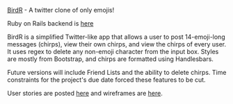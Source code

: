 [BirdR](https://tfavazza.github.io/birdr-js-template) - A twitter clone of only
emojis!

Ruby on Rails backend is [here](https://github.com/tfavazza/birdr-api-template)

BirdR is a simplified Twitter-like app that allows a user to post 14-emoji-long
messages (chirps), view their own chirps, and view the chirps of every user. It
uses regex to delete any non-emoji character from the input box. Styles are
mostly from Bootstrap, and chirps are formatted using Handlesbars.

Future versions will include Friend Lists and the ability to delete chirps. Time
constraints for the project's due date forced these features to be cut.

User stories are posted [here]() and wireframes are [here]().
